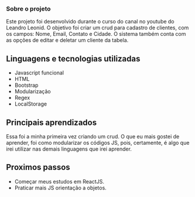 ### Sobre o projeto
Este projeto foi desenvolvido durante o curso do canal no youtube do Leandro Leonid.
O objetivo foi criar um crud para cadastro de clientes, com os campos: Nome, Email, Contato e Cidade. O sistema também conta com as opções de editar e deletar um cliente da tabela.

## Linguagens e tecnologias utilizadas
* Javascript funcional
* HTML
* Bootstrap
* Modularização
* Regex
* LocalStorage

## Principais aprendizados
Essa foi a minha primeira vez criando um crud. O que eu mais gostei de aprender, foi como modularizar os códigos JS, pois, certamente, é algo que irei utilizar nas demais linguagens que irei aprender.

## Proximos passos
* Começar meus estudos em ReactJS.
* Praticar mais JS orientação a objetos.
